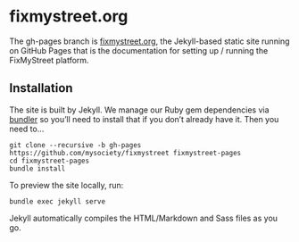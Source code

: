 fixmystreet.org
===============

The gh-pages branch is [fixmystreet.org](http://fixmystreet.org), the
Jekyll-based static site running on GitHub Pages that is the documentation for
setting up / running the FixMyStreet platform.

## Installation

The site is built by Jekyll. We manage our Ruby gem dependencies via
[bundler](http://bundler.io/) so you’ll need to install that if you don’t
already have it. Then you need to…

```
git clone --recursive -b gh-pages https://github.com/mysociety/fixmystreet fixmystreet-pages
cd fixmystreet-pages
bundle install
```

To preview the site locally, run:

```
bundle exec jekyll serve
```

Jekyll automatically compiles the HTML/Markdown and Sass files as you go.
